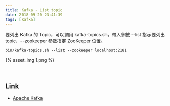 ```yaml
---
title: Kafka - List topic
date: 2018-09-20 23:41:39
tags: [Kafka]
---
```


要列出 Kafka 的 Topic，可以調用 kafka-topics.sh，帶入參數 --list 指示要列出 topic、--zookeeper 參數指定 ZooKeeper 位置。  

<!-- More -->

    bin/kafka-topics.sh --list --zookeeper localhost:2181

{% asset_img 1.png %}
 
<br/>


Link
---
* [Apache Kafka](https://kafka.apache.org/quickstart)
